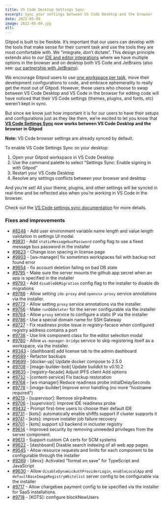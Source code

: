 ```yaml
---
title: VS Code Desktop Settings Sync
excerpt: Sync your settings between VS Code Desktop and the browser
date: 2022-05-09
image: 2022-05-09.jpg
alt:
---
```


<script>
  import Contributors from "$lib/components/changelog/contributors.svelte";
</script>

Gitpod is built to be flexible. It’s important that our users can develop with the tools that make sense for their current task and use the tools they are most comfortable with. We “integrate, don’t dictate”. This design principle extends also to our [IDE and editor integrations](https://www.gitpod.io/docs/ides-and-editors) where we have multiple options in the browser and on desktop both VS Code and JetBrains (also see: [our partnership with JetBrains](https://www.gitpod.io/blog/gitpod-jetbrains)).

We encourage Gitpod users to use [one workspace per task](https://www.gitpod.io/docs/workspaces#ephemeral-vs-long-lived), move their development configurations to code, and embrace ephemerality to really get the most out of Gitpod. However, those users who choose to swap between VS Code Desktop and VS Code in the browser for editing code will have noticed that their VS Code settings (themes, plugins, and fonts, etc) weren’t kept in sync.

But since we know just how important it is for our users to have their setups and configurations just as they like them, we’re excited to let you know that **[VS Code Settings Sync](https://www.gitpod.io/docs/ides-and-editors/settings-sync) now works between VS Code Desktop and the browser in Gitpod**

**Note:** VS Code browser settings are already synced by default.

To enable VS Code Settings Sync on your desktop:

1. Open your Gitpod workspace in VS Code Desktop
2. Use the command palette to select “Settings Sync: Enable signing in with Gitpod”
3. Restart your VS Code Desktop
4. Resolve any settings conflicts between your browser and desktop

And you’re set! All your theme, plugins, and other settings will be synced in real-time and be reflected also when you’re working in VS Code in the browser.

Check out the [VS Code settings sync documentation](https://www.gitpod.io/docs/ides-and-editors/settings-sync) for more details.

<p><Contributors usernames="akosyakov,filiptronicek,jeanp413" /></p>

### Fixes and improvements

- [#8248](https://github.com/gitpod-io/gitpod/pull/8248) - Add user environment variable name length and value length validation in settings UI modal. <Contributors usernames="JanKoehnlein,geropl,gtsiolis,jankeromnes,meysholdt,randomir" />
- [#9831](https://github.com/gitpod-io/gitpod/pull/9831) - Add `staticMessagebusPassword` config flag to use a fixed message bus password in the installer <Contributors usernames="andrew-farries,corneliusludmann,geropl" />
- [#9823](https://github.com/gitpod-io/gitpod/pull/9823) - Change icon spacing in license page <Contributors usernames="andrew-farries,gtsiolis,nandajavarma" />
- [#9803](https://github.com/gitpod-io/gitpod/pull/9803) - [ws-manager] fix sometimes workspaces fail with backup not found error <Contributors usernames="princerachit,sagor999" />
- [#9654](https://github.com/gitpod-io/gitpod/pull/9654) - fix account deletion failing on bad DB state <Contributors usernames="easyCZ,geropl" />
- [#9795](https://github.com/gitpod-io/gitpod/pull/9795) - Make sure the server mounts the github app secret when an app is specified in the installer <Contributors usernames="andrew-farries,geropl" />
- [#9793](https://github.com/gitpod-io/gitpod/pull/9793) - Add `disableDbMigration` config flag to the installer to disable db migrations <Contributors usernames="andrew-farries,corneliusludmann,geropl" />
- [#9788](https://github.com/gitpod-io/gitpod/pull/9788) - Allow setting `ide-proxy` and `openvsx-proxy` service annotations via the installer. <Contributors usernames="akosyakov,andrew-farries,corneliusludmann" />
- [#9773](https://github.com/gitpod-io/gitpod/pull/9773) - Allow setting `proxy` service annotations via the installer. <Contributors usernames="MrSimonEmms,andrew-farries,corneliusludmann,easyCZ,geropl" />
- [#9756](https://github.com/gitpod-io/gitpod/pull/9756) - Make `runDbDeleter` for the server configurable via the installer <Contributors usernames="andrew-farries,corneliusludmann,easyCZ,geropl" />
- [#9764](https://github.com/gitpod-io/gitpod/pull/9764) - Allow `proxy` service to configure a static IP via the installer <Contributors usernames="andrew-farries,corneliusludmann,easyCZ,geropl" />
- [#9786](https://github.com/gitpod-io/gitpod/pull/9786) - Use a special domain name for SSH Gateway <Contributors usernames="akosyakov,geropl,iQQBot" />
- [#9727](https://github.com/gitpod-io/gitpod/pull/9727) - Fix readiness probe issue in registry-facace when configured registry address contains a port <Contributors usernames="aledbf,corneliusludmann,csweichel" />
- [#9738](https://github.com/gitpod-io/gitpod/pull/9738) - Use link component class for the editor selection modal <Contributors usernames="andreafalzetti,gtsiolis,laushinka" />
- [#9760](https://github.com/gitpod-io/gitpod/pull/9760) - Allow `ws-manager-bridge` service to skip registering itself as a workspace, via the installer. <Contributors usernames="MrSimonEmms,andrew-farries,geropl" />
- [#9343](https://github.com/gitpod-io/gitpod/pull/9343) - [dashboard] add license tab to the admin dashboard <Contributors usernames="corneliusludmann,gtsiolis,jldec,lucasvaltl,nandajavarma" />
- [#9589](https://github.com/gitpod-io/gitpod/pull/9589) - Refactor backups <Contributors usernames="Pothulapati,aledbf,csweichel,jenting,mustard-mh" />
- [#9699](https://github.com/gitpod-io/gitpod/pull/9699) - [docker-up] Update docker compose to 2.5.0 <Contributors usernames="aledbf,sagor999" />
- [#9708](https://github.com/gitpod-io/gitpod/pull/9708) - [image-builder-bob] Update buildkit to v0.10.2 <Contributors usernames="aledbf,sagor999" />
- [#9635](https://github.com/gitpod-io/gitpod/pull/9635) - [registry-facade] Adjust IPFS client Add options <Contributors usernames="MrSimonEmms,aledbf,sagor999" />
- [#9732](https://github.com/gitpod-io/gitpod/pull/9732) - [content-service] Fix backup restoration <Contributors usernames="MrSimonEmms,akosyakov,aledbf,geropl,kylos101,mustard-mh" />
- [#9768](https://github.com/gitpod-io/gitpod/pull/9768) - [ws-manager] Reduce readiness probe initialDelaySeconds <Contributors usernames="aledbf,kylos101,sagor999" />
- [#9778](https://github.com/gitpod-io/gitpod/pull/9778) - [image-builder] Improve error handling (no more "hostname required") <Contributors usernames="aledbf,csweichel" />
- [#9213](https://github.com/gitpod-io/gitpod/pull/9213) - [supervisor]: Remove slirp4netns <Contributors usernames="iQQBot,mustard-mh,utam0k" />
- [#9706](https://github.com/gitpod-io/gitpod/pull/9706) - [supervisor]: Improve IDE readiness probe <Contributors usernames="aledbf,jeanp413" />
- [#9432](https://github.com/gitpod-io/gitpod/pull/9432) - Prompt first-time users to choose their default IDE <Contributors usernames="AlexTugarev,akosyakov,andreafalzetti,gtsiolis,iQQBot,loujaybee,mustard-mh" />
- [#9731](https://github.com/gitpod-io/gitpod/pull/9731) - [kots]: automatically enable shiftfs support if cluster supports it <Contributors usernames="MrSimonEmms,corneliusludmann" />
- [#9741](https://github.com/gitpod-io/gitpod/pull/9741) - [kots]: improve installer job failure recovery <Contributors usernames="MrSimonEmms,corneliusludmann" />
- [#9701](https://github.com/gitpod-io/gitpod/pull/9701) - [kots] support s3 backend in incluster registry <Contributors usernames="MrSimonEmms,Pothulapati" />
- [#9614](https://github.com/gitpod-io/gitpod/pull/9614) - Improved security by removing unneeded privileges from the server component. <Contributors usernames="geropl,meysholdt" />
- [#9613](https://github.com/gitpod-io/gitpod/pull/9613) - Support custom CA certs for SCM systems <Contributors usernames="Pothulapati,aledbf,csweichel,geropl" />
- [#9622](https://github.com/gitpod-io/gitpod/pull/9622) - [dashboard] Disable search indexing of all web app pages <Contributors usernames="geropl,jankeromnes" />
- [#9545](https://github.com/gitpod-io/gitpod/pull/9545) - Allow resource requests and limits for each component to be configurable through the installer <Contributors usernames="andrew-farries,corneliusludmann,geropl,mustard-mh,sagor999" />
- [#9269](https://github.com/gitpod-io/gitpod/pull/9269) - [devx]: Activated "format on save" for TypeScript and JavaScript <Contributors usernames="andrew-farries,geropl,iQQBot,laushinka,trumbitta" />
- [#9630](https://github.com/gitpod-io/gitpod/pull/9630) - Allow `disableDynamicAuthProviderLogin`, `enableLocalApp` and `defaultBaseImageRegistryWhitelist` server config to be configurable via the installer <Contributors usernames="andrew-farries,corneliusludmann,geropl" />
- [#9717](https://github.com/gitpod-io/gitpod/pull/9717) - Allow chargebee payment config to be specified via the installer for SaaS installations. <Contributors usernames="andrew-farries,corneliusludmann,geropl" />
- [#9718](https://github.com/gitpod-io/gitpod/pull/9718) - [KOTS]: configure blockNewUsers <Contributors usernames="MrSimonEmms,corneliusludmann" />
